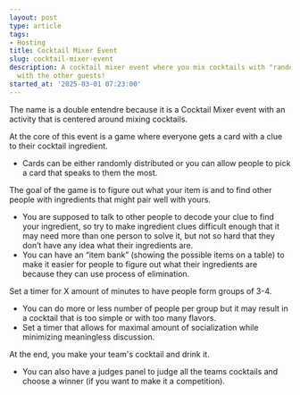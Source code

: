 ```yaml
---
layout: post
type: article
tags:
- Hosting
title: Cocktail Mixer Event
slug: cocktail-mixer-event
description: A cocktail mixer event where you mix cocktails with "random" ingredients
  with the other guests!
started_at: '2025-03-01 07:23:00'
---
```


The name is a double entendre because it is a Cocktail Mixer event with an activity that is centered around mixing cocktails.

At the core of this event is a game where everyone gets a card with a clue to their cocktail ingredient.
* Cards can be either randomly distributed or you can allow people to pick a card that speaks to them the most. 

The goal of the game is to figure out what your item is and to find other people with ingredients that might pair well with yours.
* You are supposed to talk to other people to decode your clue to find your ingredient, so try to make ingredient clues difficult enough that it may need more than one person to solve it, but not so hard that they don’t have any idea what their ingredients are.
* You can have an “item bank” (showing the possible items on a table) to make it easier for people to figure out what their ingredients are because they can use process of elimination.

Set a timer for X amount of minutes to have people form groups of 3-4.
* You can do more or less number of people per group but it may result in a cocktail that is too simple or with too many flavors.
* Set a timer that allows for maximal amount of socialization while minimizing meaningless discussion.

At the end, you make your team's cocktail and drink it.
* You can also have a judges panel to judge all the teams cocktails and choose a winner (if you want to make it a competition).